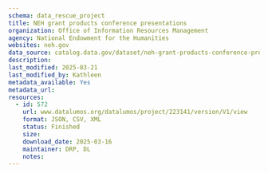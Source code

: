 ```yaml
---
schema: data_rescue_project 
title: NEH grant products conference presentations
organization: Office of Information Resources Management
agency: National Endowment for the Humanities
websites: neh.gov
data_source: catalog.data.gov/dataset/neh-grant-products-conference-presentations
description: 
last_modified: 2025-03-21
last_modified_by: Kathleen
metadata_available: Yes
metadata_url: 
resources:
  - id: 572
    url: www.datalumos.org/datalumos/project/223141/version/V1/view
    format: JSON, CSV, XML
    status: Finished
    size: 
    download_date: 2025-03-16
    maintainer: DRP, DL
    notes: 
---
```

